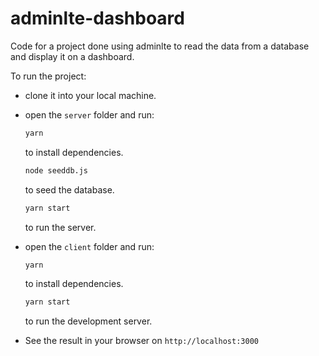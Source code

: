 # adminlte-dashboard

Code for a project done using adminlte to read the data from a database and display it on a dashboard.

To run the project:

- clone it into your local machine.
- open the `server` folder and run:

  ```bash
  yarn
  ```
  to install dependencies.
  
  ```bash
  node seeddb.js
  ```
  to seed the database.
  
  ```bash  
  yarn start
  ```
  to run the server.
  
- open the `client` folder and run:
  
  ```bash
  yarn
  ```
  
  to install dependencies.
  
  ```bash
  yarn start
  ```
  
  to run the development server.
  

- See the result in your browser on `http://localhost:3000`
  
